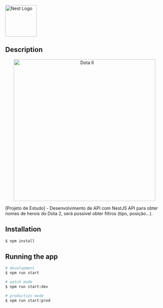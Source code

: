<p align="left">
  <a href="http://nestjs.com/" target="blank"><img src="https://nestjs.com/img/logo_text.svg" width="100" alt="Nest Logo" /></a>
</p>

## Description
<p align="center">
<img src="https://imageog.flaticon.com/icons/png/512/588/588267.png?size=1200x630f&pad=10,10,10,10&ext=png&bg=FFFFFFFF" width="450" alt="Dota II" />
</p>
[Projeto de Estudo] - Desenvolvimento de API com NestJS
API para obter nomes de herois do Dota 2, será possivel obter filtros (tipo, posição...).

## Installation

```bash
$ npm install
```

## Running the app

```bash
# development
$ npm run start

# watch mode
$ npm run start:dev

# production mode
$ npm run start:prod
```
